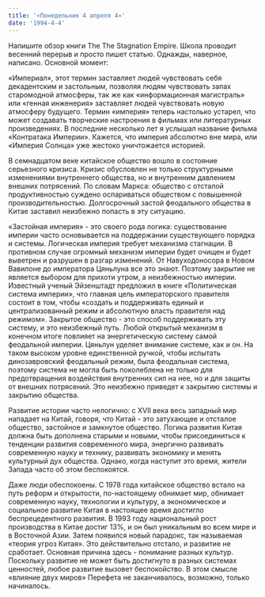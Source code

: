 ```yaml
---
title: '«Понедельник 4 апреля 4»'
date: '1994-4-4'
---
```


Напишите обзор книги The The Stagnation Empire. Школа проводит весенний перерыв и просто пишет статью. Однажды, наверное, написано. Основной момент:

«Империал», этот термин заставляет людей чувствовать себя декадентским и застольным, позволяя людям чувствовать запах старомодной атмосферы, так же как «информационная магистраль» или «генная инженерия» заставляет людей чувствовать новую атмосферу будущего. Термин «империя» теперь настолько устарел, что может создавать творческие настроения в фильмах или литературных произведениях. В последние несколько лет я услышал название фильма «Контратака Империи». Кажется, что империя абсолютно вне мира, или «Империя Солнца» уже жестоко уничтожается историей.

В семнадцатом веке китайское общество вошло в состояние серьезного кризиса. Кризис обусловлен не только структурными изменениями внутреннего общества, но и внутренним давлением внешних потрясений. По словам Маркса: общество с отсталой продуктивностью суждено оспариваться обществом с повышенной производительностью. Долгосрочный застой феодального общества в Китае заставил неизбежно попасть в эту ситуацию.

«Застойная империя» - это своего рода логика: существование империи часто основывается на поддержании существующего порядка и системы. Логическая империя требует механизма стагнации. В противном случае огромный механизм империи будет очищен и будет выветрен и разрушен в разгар изменений. От Навуходоносора в Новом Вавилоне до императора Цяньлуна все это знают. Поэтому закрытие не является выбором для прихоти утром, а неизбежностью империи. Известный ученый Эйзенштадт предложил в книге «Политическая система империи», что главная цель императорского правителя состоит в том, чтобы «создать и поддерживать единый и централизованный режим и абсолютную власть правителя над режимом». Закрытое общество - это способ поддерживать эту систему, и это неизбежный путь. Любой открытый механизм в конечном итоге повлияет на энергетическую систему самой феодальной империи. Цяньлун уделяет внимание системе, как и он. На таком высоком уровне единственной ручкой, чтобы испытать динозавровский феодальный режим, была феодальная система, поэтому система не могла быть поколеблена не только для предотвращения воздействия внутренних сил на нее, но и для защиты от внешних потрясений. Это неизбежно приведет к закрытию системы и закрытию общества.

Развитие истории часто нелогично: с XVII века весь западный мир нападает на Китай, говоря, что Китай - это затухающее и отсталое общество, застойное и замкнутое общество. Логика развития Китая должна быть дополнена старыми и новыми, чтобы присоединиться к тенденции развития современного мира, энергично развивать современную науку и технику, развивать экономику и менять культурный дух общества. Однако, когда наступит это время, жители Запада часто об этом беспокоятся.

Даже люди обеспокоены. С 1978 года китайское общество встало на путь реформ и открытости, по-настоящему обнимает мир, обнимает современную науку, технологии и культуру, а экономическое и социальное развитие Китая в настоящее время достигло беспрецедентного развития. В 1993 году национальный рост производства в Китае достиг 13%, и он был уникальным во всем мире и в Восточной Азии. Затем появился новый парадокс, так называемая «теория угроз Китая». Это действительно отстало, и развитие не сработает. Основная причина здесь - понимание разных культур. Поскольку развитие не может быть достигнуто в разных системах ценностей, любое развитие вызовет беспокойство. В этом смысле «влияние двух миров» Перефета не заканчивалось, возможно, только начиналось.

